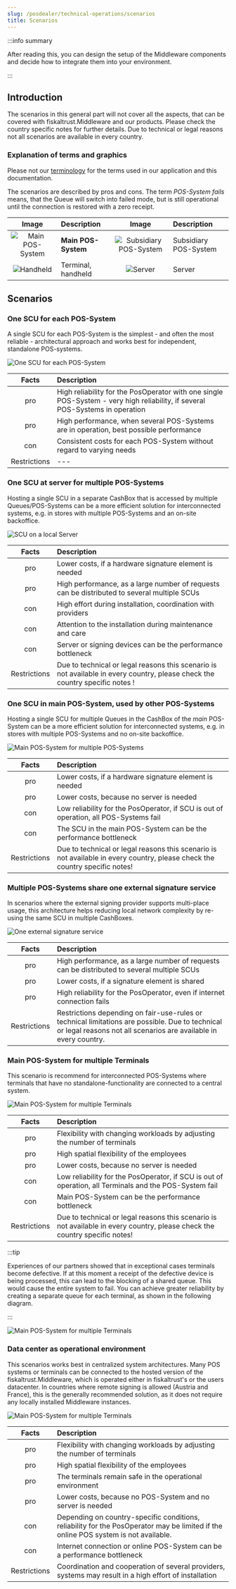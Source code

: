 ```yaml
---
slug: /posdealer/technical-operations/scenarios
title: Scenarios
---
```



:::info summary

After reading this, you can design the setup of the Middleware components and decide how to integrate them into your environment.

:::

## Introduction


The scenarios in this general part will not cover all the aspects, that can be covered with fiskaltrust.Middleware and our products. 
Please check the country specific notes for further details. Due to technical or legal reasons not all scenarios are available in every country.

### Explanation of terms and graphics

Please not our [terminology](../../faq/terms.md) for the terms used in our application and this documentation.


The scenarios are described by pros and cons. The term _POS-System fails_ means, that the Queue will switch into failed mode, but is still operational until the connection is restored with a zero receipt. 

| Image | Description  | Image | Description  |
|:----------------------:|:----------------------|:----------------------:|:----------------------|
|![Main POS-System](images/main-POS-System.png ) | **Main POS-System**  |![Subsidiary POS-System](images/POS-System.png ) |Subsidiary POS-System  |
|![Handheld](images/handheld.png "Handheld")  |Terminal, handheld  |![Server](images/server.png "Server")  |Server  |

## Scenarios

### One SCU for each POS-System
A single SCU for each POS-System is the simplest - and often the most reliable - architectural approach and works best for independent, standalone POS-systems.

![One SCU for each POS-System](images/scenario-1-RR.png "One SCU for each POS-System")

| Facts | Description  |
|:----------------------:|:----------------------|
|pro |High reliability for the PosOperator with one single POS-System - very high reliability, if several POS-Systems in operation  |
|pro |High performance, when several POS-Systems are in operation, best possible performance  |
|con |Consistent costs for each POS-System without regard to varying needs  |
|Restrictions |--- |

### One SCU at server for multiple POS-Systems
Hosting a single SCU in a separate CashBox that is accessed by multiple Queues/POS-Systems can be a more efficient solution for interconnected systems, e.g. in stores with multiple POS-Systems and an on-site backoffice.

![SCU on a local Server](images/scenario-2-RR.png "SCU on a local Server")

| Facts | Description  |
|:----------------------:|:----------------------|
|pro |Lower costs, if a hardware signature element is needed|
|pro |High performance, as a large number of requests can be distributed to several multiple SCUs |
|con |High effort during installation, coordination with providers|
|con |Attention to the installation during maintenance and care|
|con |Server or signing devices can be the performance bottleneck|
|Restrictions | Due to technical or legal reasons this scenario is not available in every country, please check the country specific notes ! |

### One SCU in main POS-System, used by other POS-Systems
Hosting a single SCU for multiple Queues in the CashBox of the _main_ POS-System can be a more efficient solution for interconnected systems, e.g. in stores with multiple POS-Systems and no on-site backoffice.

![Main POS-System for multiple POS-Systems](images/scenario-3-RR.png "Main POS-System for multiple POS-Systems")

| Facts | Description  |
|:----------------------:|:----------------------|
|pro |Lower costs, if a hardware signature element is needed|
|pro |Lower costs, because no server is needed|
|con |Low reliability for the PosOperator, if SCU is out of operation, all POS-Systems fail|
|con |The SCU in the main POS-System can be the performance bottleneck|
|Restrictions |Due to technical or legal reasons this scenario is not available in every country, please check the country specific notes!|

### Multiple POS-Systems share one external signature service
In scenarios where the external signing provider supports multi-place usage, this architecture helps reducing local network complexity by re-using the same SCU in multiple CashBoxes.

![One external signature service](images/scenario-4-RR.png "One external signature service")

| Facts | Description  |
|:----------------------:|:----------------------|
|pro |High performance, as a large number of requests can be distributed to several multiple SCUs |
|pro |Lower costs, if a signature element is shared|
|pro |High reliability for the PosOperator, even if internet connection fails|
|Restrictions |Restrictions depending on fair-use-rules or technical limitations are possible. Due to technical or legal reasons not all scenarios are available in every country. |

### Main POS-System for multiple Terminals
This scenario is recommend for interconnected POS-Systems where terminals that have no standalone-functionality are connected to a central system.

![Main POS-System for multiple Terminals](images/scenario-5-RR.png "Main POS-System for multiple Terminals")

| Facts | Description  |
|:----------------------:|:----------------------|
|pro |Flexibility with changing workloads by adjusting the number of terminals |
|pro |High spatial flexibility of the employees|
|pro |Lower costs, because no server is needed|
|con |Low reliability for the PosOperator, if SCU is out of operation, all Terminals and the POS-System fail|
|con |Main POS-System can be the performance bottleneck|
|Restrictions | Due to technical or legal reasons this scenario is not available in every country, please check the country specific notes! |

:::tip

Experiences of our partners showed that in exceptional cases terminals become defective. If at this moment a receipt of the defective device is being processed, this can lead to the blocking of a shared queue. This would cause the entire system to fail. You can achieve greater reliability by creating a separate queue for each terminal, as shown in the following diagram. 

:::

![Main POS-System for multiple Terminals](images/scenario-5B-RR.png "Main POS-System for multiple Terminals")

### Data center as operational environment
This scenarios works best in centralized system architectures. Many POS systems or terminals can be connected to the hosted version of the fiskaltrust.Middleware, which is operated either in fiskaltrust's or the users datacenter. In countries where remote signing is allowed (Austria and France), this is the generally recommended solution, as it does not require any locally installed Middleware instances.

![Main POS-System for multiple Terminals](images/scenario-6-RR.png "Main POS-System for multiple Terminals")


| Facts | Description  |
|:----------------------:|:----------------------|
|pro |Flexibility with changing workloads by adjusting the number of terminals |
|pro |High spatial flexibility of the employees|
|pro |The terminals remain safe in the operational environment |
|pro |Lower costs, because no POS-System and no server is needed|
|con |Depending on country-specific conditions, reliability for the PosOperator may be limited if the online POS system is not available. |
|con |Internet connection or online POS-System can be a performance bottleneck|
|Restrictions |Coordination and cooperation of several providers, systems may result in a high effort of installation |
